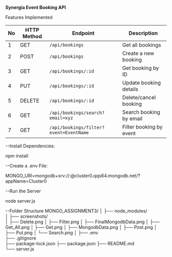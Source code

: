 **Synergia Event Booking API**

Features Implemented

| No | HTTP Method | Endpoint | Description |
|----|--------------|-----------|--------------|
| 1️ | GET | `/api/bookings` | Get all bookings |
| 2️ | POST | `/api/bookings` | Create a new booking |
| 3️ | GET | `/api/bookings/:id` | Get booking by ID |
| 4️ | PUT | `/api/bookings/:id` | Update booking details |
| 5️ | DELETE | `/api/bookings/:id` | Delete/cancel booking |
| 6️ | GET | `/api/bookings/search?email=xyz` | Search booking by email |
| 7️ | GET | `/api/bookings/filter?event=EventName` | Filter booking by event |

--Install Dependencies:

npm install

--Create a .env File:

MONGO_URI=mongodb+srv://<your-username>:<your-password>@cluster0.qqs64.mongodb.net/?appName=Cluster0

--Run the Server

node server.js

--Folder Structure
MONGO_ASSIGNMENT3/
│
├── node_modules/                
│
├── screenshots/               
│   ├── Delete.png
│   ├── Filter.png
│   ├── FinalMongodbData.png
│   ├── Get_All.png
│   ├── Get.png
│   ├── MongodbData.png
│   ├── Post.png
│   ├── Put.png
│   └── Search.png
│
├── .env                        
├── .gitignore                   
├── package-lock.json
├── package.json
├── README.md                   
└── server.js                   

